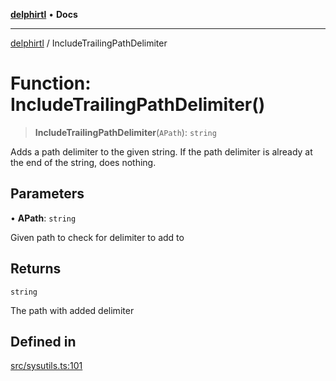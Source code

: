 [**delphirtl**](../README.md) • **Docs**

***

[delphirtl](../globals.md) / IncludeTrailingPathDelimiter

# Function: IncludeTrailingPathDelimiter()

> **IncludeTrailingPathDelimiter**(`APath`): `string`

Adds a path delimiter to the given string. If the path delimiter is already at the end of the string, does nothing.

## Parameters

• **APath**: `string`

Given path to check for delimiter to add to

## Returns

`string`

The path with added delimiter

## Defined in

[src/sysutils.ts:101](https://github.com/chuacw/delphirtl/blob/6aa69946480948177da786cf3f6d1a4c3cea17f9/src/sysutils.ts#L101)

